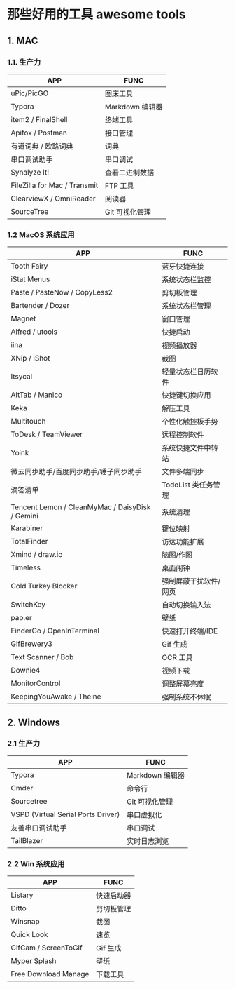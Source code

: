 # 那些好用的工具 awesome tools



## 1. MAC
### 1.1. 生产力

| APP                          | FUNC         |
|------------------------------|--------------|
| uPic/PicGO                   | 图床工具         |
| Typora                       | Markdown 编辑器 |
| item2 / FinalShell           | 终端工具         |
| Apifox / Postman             | 接口管理         |
| 有道词典 / 欧路词典                  | 词典           |
| 串口调试助手                       | 串口调试         |
| Synalyze It!                 | 查看二进制数据      |
| FileZilla for Mac / Transmit | FTP 工具       |
| ClearviewX / OmniReader      | 阅读器          |
| SourceTree                   | Git 可视化管理    |


### 1.2 MacOS 系统应用

| APP                                             | FUNC           |
|-------------------------------------------------|----------------|
| Tooth Fairy                                     | 蓝牙快捷连接         |
| iStat Menus                                     | 系统状态栏监控        |
| Paste / PasteNow / CopyLess2                    | 剪切板管理          |
| Bartender / Dozer                               | 系统状态栏管理        |
| Magnet                                          | 窗口管理           |
| Alfred / utools                                 | 快捷启动           |
| iina                                            | 视频播放器          |
| XNip / iShot                                    | 截图             |
| Itsycal                                         | 轻量状态栏日历软件      |
| AltTab / Manico                                 | 快捷键切换应用        |
| Keka                                            | 解压工具           |
| Multitouch                                      | 个性化触控板手势       |
| ToDesk / TeamViewer                             | 远程控制软件         |
| Yoink                                           | 系统快捷文件中转站      |
| 微云同步助手/百度同步助手/锤子同步助手                            | 文件多端同步         |
| 滴答清单                                            | TodoList 类任务管理 |
| Tencent Lemon / CleanMyMac / DaisyDisk / Gemini | 系统清理           |
| Karabiner                                       | 键位映射           |
| TotalFinder                                     | 访达功能扩展         |
| Xmind / draw.io                                 | 脑图/作图          |
| Timeless                                        | 桌面闹钟           |
| Cold Turkey Blocker                             | 强制屏蔽干扰软件/网页    |
| SwitchKey                                       | 自动切换输入法        |
| pap.er                                          | 壁纸             |
| FinderGo / OpenInTerminal                       | 快速打开终端/IDE     |
| GifBrewery3                                     | Gif 生成         |
| Text Scanner / Bob                              | OCR 工具         |
| Downie4                                         | 视频下载           |
| MonitorControl                                  | 调整屏幕亮度         |
| KeepingYouAwake / Theine                        | 强制系统不休眠        |

## 2. Windows

### 2.1 生产力

| APP                                | FUNC         |
|------------------------------------|--------------|
| Typora                             | Markdown 编辑器 |
| Cmder                              | 命令行          |
| Sourcetree                         | Git 可视化管理    |
| VSPD (Virtual Serial Ports Driver) | 串口虚拟化        |
| 友善串口调试助手                           | 串口调试         |
| TailBlazer                         | 实时日志浏览       |

### 2.2 Win 系统应用

| APP                  | FUNC   |
|----------------------|--------|
| Listary              | 快速启动器  |
| Ditto                | 剪切板管理  |
| Winsnap              | 截图     |
| Quick Look           | 速览     |
| GifCam / ScreenToGif | Gif 生成 |
| Myper Splash         | 壁纸     |
| Free Download Manage | 下载工具   |
